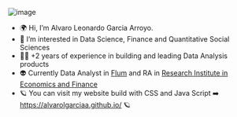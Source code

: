 ![image](https://user-images.githubusercontent.com/83801351/162625407-1522c9fb-6a67-481f-9ad0-509cd9c8c724.png)

- 🌍 Hi, I’m Alvaro Leonardo Garcia Arroyo.
- 🚀 I’m interested in Data Science, Finance and Quantitative Social Sciences
- 👨‍🚀 +2 years of experience in building and leading Data Analysis products
- 👽 Currently Data Analyst in [Flum](https://agenciaflum.com/) and RA in [Research Institute in Economics and Finance](https://ri-ef.com/research-assistant/)
- 🪐 You can visit my website build with CSS and Java Script ➡️ https://alvarolgarciaa.github.io/ 🪐


<!---
AlvaroLGarciaA/AlvaroLGarciaA is a ✨ special ✨ repository because its `README.md` (this file) appears on your GitHub profile.
You can click the Preview link to take a look at your changes.
--->

